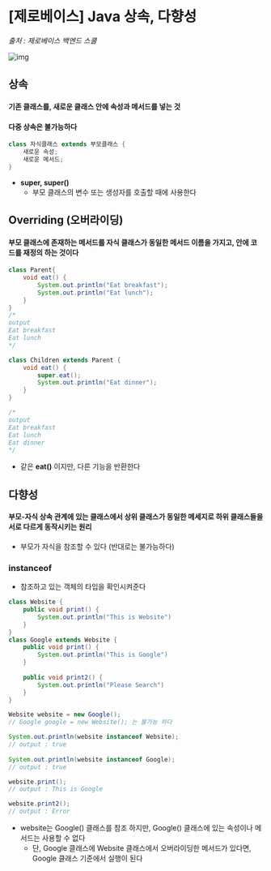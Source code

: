 # [제로베이스] Java 상속, 다향성

*출처 : 제로베이스 백엔드 스쿨*





![img](https://blog.kakaocdn.net/dn/on9oW/btsibc3XF9u/lNxBNKMm4EXY117gBunUt0/img.png)



## 상속

#### 기존 클래스를, 새로운 클래스 안에 속성과 메서드를 넣는 것

#### 다중 상속은 불가능하다



```java
class 자식클래스 extends 부모클래스 {
    새로운 속성;
    새로운 메서드;
}
```

- **super, super()**
  - 부모 클래스의 변수 또는 생성자를 호출할 때에 사용한다





## Overriding (오버라이딩)

#### 부모 클래스에 존재하는 메서드를 자식 클래스가 동일한 메서드 이름을 가지고, 안에 코드를 재정의 하는 것이다



```java
class Parent{
    void eat() {
        System.out.println("Eat breakfast");
        System.out.println("Eat lunch");
    }
}
/*
output
Eat breakfast
Eat lunch
*/

class Children extends Parent {
    void eat() {
        super.eat();
        System.out.println("Eat dinner");
    }
}

/*
output
Eat breakfast
Eat lunch
Eat dinner
*/
```

- 같은 **eat()** 이지만, 다른 기능을 반환한다





## 다향성

#### 부모-자식 상속 관계에 있는 클래스에서 상위 클래스가 동일한 메세지로 하위 클래스들을 서로 다르게 동작시키는 원리

- 부모가 자식을 참조할 수 있다 (반대로는 불가능하다)



### instanceof

- 참조하고 있는 객체의 타입을 확인시켜준다



```java
class Website {
    public void print() {
        System.out.println("This is Website")
    }
}
class Google extends Website {
    public void print() {
        System.out.println("This is Google")
    }
    
    public void print2() {
        System.out.println("Please Search")
    }
}

Website website = new Google();
// Google google = new Website(); 는 불가능 하다

System.out.println(website instanceof Website);
// output : true
    
System.out.println(website instanceof Google);
// output : true

website.print();
// output : This is Google

website.print2();
// output : Error
```

- website는 Google() 클래스를 참조 하지만, Google() 클래스에 있는 속성이나 메서드는 사용할 수 없다
  - 단, Google 클래스에 Website 클래스에서 오버라이딩한 메서드가 있다면, Google 클래스 기준에서 실행이 된다
